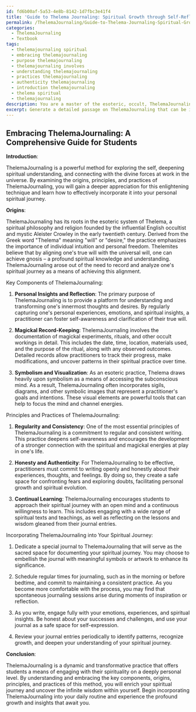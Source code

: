 ```yaml
---
id: fd6b00af-5a53-4e8b-8142-1d7fbc3e41f4
title: 'Guide to Thelema Journaling: Spiritual Growth through Self-Reflection'
permalink: /ThelemaJournaling/Guide-to-Thelema-Journaling-Spiritual-Growth-through-Self-Reflection/
categories:
  - ThelemaJournaling
  - Textbook
tags:
  - thelemajournaling spiritual
  - embracing thelemajournaling
  - purpose thelemajournaling
  - thelemajournaling involves
  - understanding thelemajournaling
  - practices thelemajournaling
  - authenticity thelemajournaling
  - introduction thelemajournaling
  - thelema spiritual
  - thelemajournaling
description: You are a master of the esoteric, occult, ThelemaJournaling and education, you have written many textbooks on the subject in ways that provide students with rich and deep understanding of the subject. You are being asked to write textbook-like sections on a topic and you do it with full context, explainability, and reliability in accuracy to the true facts of the topic at hand, in a textbook style that a student would easily be able to learn from, in a rich, engaging, and contextual way. Always include relevant context (such as formulas and history), related concepts, and in a way that someone can gain deep insights from.
excerpt: Generate a detailed passage on ThelemaJournaling that can be included in a grimoire or spellbook for students to learn from and gain deep insights and understanding. Discuss the key components, origins, principles, and practices of ThelemaJournaling, as well as its importance within the field of occult studies. Additionally, provide guidance on how to effectively incorporate this method into one's personal spiritual journey.
---
```


## Embracing ThelemaJournaling: A Comprehensive Guide for Students

**Introduction**:

ThelemaJournaling is a powerful method for exploring the self, deepening spiritual understanding, and connecting with the divine forces at work in the universe. By examining the origins, principles, and practices of ThelemaJournaling, you will gain a deeper appreciation for this enlightening technique and learn how to effectively incorporate it into your personal spiritual journey.

**Origins**:

ThelemaJournaling has its roots in the esoteric system of Thelema, a spiritual philosophy and religion founded by the influential English occultist and mystic Aleister Crowley in the early twentieth century. Derived from the Greek word "Thelema" meaning "will" or "desire," the practice emphasizes the importance of individual intuition and personal freedom. Thelemites believe that by aligning one's true will with the universal will, one can achieve gnosis – a profound spiritual knowledge and understanding. ThelemaJournaling arose out of the need to record and analyze one's spiritual journey as a means of achieving this alignment.

Key Components of ThelemaJournaling:

1. **Personal Insights and Reflection**: The primary purpose of ThelemaJournaling is to provide a platform for understanding and transforming one's innermost thoughts and desires. By regularly capturing one's personal experiences, emotions, and spiritual insights, a practitioner can foster self-awareness and clarification of their true will.

2. **Magickal Record-Keeping**: ThelemaJournaling involves the documentation of magickal experiments, rituals, and other occult workings in detail. This includes the date, time, location, materials used, and the purpose of the ritual, along with any observed outcomes. Detailed records allow practitioners to track their progress, make modifications, and uncover patterns in their spiritual practice over time.

3. **Symbolism and Visualization**: As an esoteric practice, Thelema draws heavily upon symbolism as a means of accessing the subconscious mind. As a result, ThelemaJournaling often incorporates sigils, diagrams, and other symbolic images that represent a practitioner's goals and intentions. These visual elements are powerful tools that can help to focus the mind and channel energies.

Principles and Practices of ThelemaJournaling:

1. **Regularity and Consistency**: One of the most essential principles of ThelemaJournaling is a commitment to regular and consistent writing. This practice deepens self-awareness and encourages the development of a stronger connection with the spiritual and magickal energies at play in one's life.

2. **Honesty and Authenticity**: For ThelemaJournaling to be effective, practitioners must commit to writing openly and honestly about their experiences, thoughts, and feelings. By doing so, they create a safe space for confronting fears and exploring doubts, facilitating personal growth and spiritual evolution.

3. **Continual Learning**: ThelemaJournaling encourages students to approach their spiritual journey with an open mind and a continuous willingness to learn. This includes engaging with a wide range of spiritual texts and teachings, as well as reflecting on the lessons and wisdom gleaned from their journal entries.

Incorporating ThelemaJournaling into Your Spiritual Journey:

1. Dedicate a special journal to ThelemaJournaling that will serve as the sacred space for documenting your spiritual journey. You may choose to embellish the journal with meaningful symbols or artwork to enhance its significance.

2. Schedule regular times for journaling, such as in the morning or before bedtime, and commit to maintaining a consistent practice. As you become more comfortable with the process, you may find that spontaneous journaling sessions arise during moments of inspiration or reflection.

3. As you write, engage fully with your emotions, experiences, and spiritual insights. Be honest about your successes and challenges, and use your journal as a safe space for self-expression.

4. Review your journal entries periodically to identify patterns, recognize growth, and deepen your understanding of your spiritual journey.

**Conclusion**:

ThelemaJournaling is a dynamic and transformative practice that offers students a means of engaging with their spirituality on a deeply personal level. By understanding and embracing the key components, origins, principles, and practices of this method, you will enrich your spiritual journey and uncover the infinite wisdom within yourself. Begin incorporating ThelemaJournaling into your daily routine and experience the profound growth and insights that await you.
